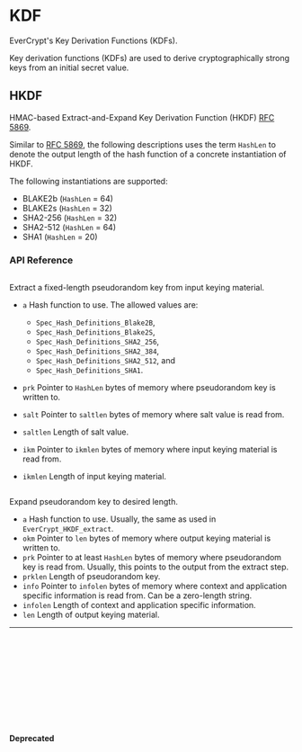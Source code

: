 # KDF

EverCrypt's Key Derivation Functions (KDFs).

Key derivation functions (KDFs) are used to derive cryptographically strong keys from an initial secret value.

## HKDF

HMAC-based Extract-and-Expand Key Derivation Function (HKDF) [RFC 5869].

Similar to [RFC 5869], the following descriptions uses the term `HashLen` to denote the output length of the hash function of a concrete instantiation of HKDF.

The following instantiations are supported:

* BLAKE2b (`HashLen` = 64)
* BLAKE2s (`HashLen` = 32)
* SHA2-256 (`HashLen` = 32)
* SHA2-512 (`HashLen` = 64)
* SHA1 (`HashLen` = 20)

### API Reference

```{doxygenfunction} EverCrypt_HKDF_extract
```

Extract a fixed-length pseudorandom key from input keying material.

* `a` Hash function to use. The allowed values are:
  * `Spec_Hash_Definitions_Blake2B`, 
  * `Spec_Hash_Definitions_Blake2S`, 
  * `Spec_Hash_Definitions_SHA2_256`, 
  * `Spec_Hash_Definitions_SHA2_384`, 
  * `Spec_Hash_Definitions_SHA2_512`, and
  * `Spec_Hash_Definitions_SHA1`.

* `prk` Pointer to `HashLen` bytes of memory where pseudorandom key is written to.
* `salt` Pointer to `saltlen` bytes of memory where salt value is read from.
* `saltlen` Length of salt value.
* `ikm` Pointer to `ikmlen` bytes of memory where input keying material is read from.
* `ikmlen` Length of input keying material.

```{doxygenfunction} EverCrypt_HKDF_expand
```

Expand pseudorandom key to desired length.

* `a` Hash function to use. Usually, the same as used in `EverCrypt_HKDF_extract`.
* `okm` Pointer to `len` bytes of memory where output keying material is written to.
* `prk` Pointer to at least `HashLen` bytes of memory where pseudorandom key is read from. Usually, this points to the output from the extract step.
* `prklen` Length of pseudorandom key.
* `info` Pointer to `infolen` bytes of memory where context and application specific information is read from. Can be a zero-length string.
* `infolen` Length of context and application specific information.
* `len` Length of output keying material.

--------------------------------------------------------------------------------

```{doxygenfunction} EverCrypt_HKDF_extract_blake2b
```

```{doxygenfunction} EverCrypt_HKDF_expand_blake2b
```

```{doxygenfunction} EverCrypt_HKDF_extract_blake2s
```

```{doxygenfunction} EverCrypt_HKDF_expand_blake2s
```

```{doxygenfunction} EverCrypt_HKDF_extract_sha2_256
```

```{doxygenfunction} EverCrypt_HKDF_expand_sha2_256
```

```{doxygenfunction} EverCrypt_HKDF_extract_sha2_384
```

```{doxygenfunction} EverCrypt_HKDF_expand_sha2_384
```

```{doxygenfunction} EverCrypt_HKDF_extract_sha2_512
```

```{doxygenfunction} EverCrypt_HKDF_expand_sha2_512
```

```{doxygenfunction} EverCrypt_HKDF_extract_sha1
```

```{doxygenfunction} EverCrypt_HKDF_expand_sha1
```

#### Deprecated

```{doxygenfunction} EverCrypt_HKDF_hkdf_extract
```

```{doxygenfunction} EverCrypt_HKDF_hkdf_expand
```

[rfc 5869]: https://www.rfc-editor.org/rfc/rfc5869
